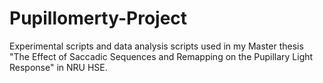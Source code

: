# Pupillomerty-Project
Experimental scripts and data analysis scripts used in my Master thesis "The Effect of Saccadic Sequences and Remapping on the Pupillary Light Response" in NRU HSE. 
